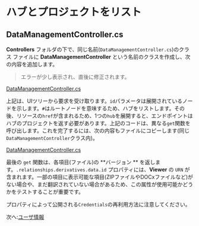 # ハブとプロジェクトをリスト

## DataManagementController.cs

**Controllers** フォルダの下で、同じ名前(`DataManagementController.cs`)のクラス ファイルに **DataManagementController** という名前のクラスを作成し、次の内容を追加します。

> エラーが少し表示され、直後に修正されます。

[DataManagementController.cs](_snippets/viewhubmodels/netcore/DataManagementController.1.cs ':include :type=code csharp')

上記は、UIツリーから要求を受け取ります。`id`パラメータは展開されているノードを示します。`#`はルートノードを意味するため、ハブをリストします。その後、リソースの`href`が含まれるため、1つの`hub`を展開すると、エンドポイントはハブのプロジェクトを返す必要があります。上記のコードは、異なる`get`関数を呼び出します。これを完了するには、次の内容もファイルにコピーします(同じ`DataManagementController`クラス内)。

[DataManagementController.cs](_snippets/viewhubmodels/netcore/DataManagementController.2.cs ':include :type=code csharp')

最後の `get` 関数は、各項目(ファイル)の **バージョン ** を返します。`.relationships.derivatives.data.id` プロパティには、**Viewer** の `URN` が含まれます。一部の項目に表示可能な項目(ZIPファイルやDOCxファイルなど)がない場合や、まだ翻訳されていない場合があるため、この属性が使用可能かどうかをテストすることが重要です。

プロパティによって公開される`Credentials`の再利用方法に注意してください。

次へ:[ユーザ情報](/ja_jp/oauth/user/readme)
